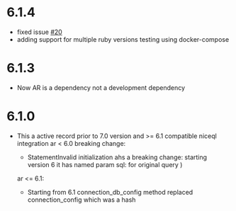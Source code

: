 # 6.1.4
* fixed issue [#20](https://github.com/alekseyl/niceql/issues/20)
* adding support for multiple ruby versions testing using docker-compose

# 6.1.3
* Now AR is a dependency not a development dependency 

# 6.1.0

* This a active record prior to 7.0 version and >= 6.1 compatible niceql integration 
  ar < 6.0 breaking change: 
  * StatementInvalid initialization ahs a breaking change: starting version 6 it has named param sql: for original query )
  
  ar <= 6.1: 
  * Starting from 6.1 connection_db_config method replaced connection_config which was a hash